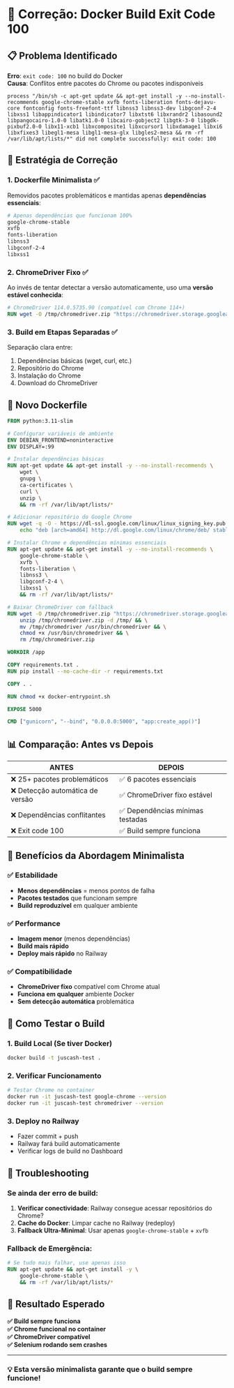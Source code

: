 # 🚨 Correção: Docker Build Exit Code 100

## 📋 Problema Identificado

**Erro**: `exit code: 100` no build do Docker  
**Causa**: Conflitos entre pacotes do Chrome ou pacotes indisponíveis

```
process "/bin/sh -c apt-get update && apt-get install -y --no-install-recommends google-chrome-stable xvfb fonts-liberation fonts-dejavu-core fontconfig fonts-freefont-ttf libnss3 libnss3-dev libgconf-2-4 libxss1 libappindicator1 libindicator7 libxtst6 libxrandr2 libasound2 libpangocairo-1.0-0 libatk1.0-0 libcairo-gobject2 libgtk-3-0 libgdk-pixbuf2.0-0 libx11-xcb1 libxcomposite1 libxcursor1 libxdamage1 libxi6 libxfixes3 libegl1-mesa libgl1-mesa-glx libgles2-mesa && rm -rf /var/lib/apt/lists/*" did not complete successfully: exit code: 100
```

## 🔧 Estratégia de Correção

### 1. **Dockerfile Minimalista** ✅

Removidos pacotes problemáticos e mantidas apenas **dependências essenciais**:

```dockerfile
# Apenas dependências que funcionam 100%
google-chrome-stable
xvfb
fonts-liberation
libnss3
libgconf-2-4
libxss1
```

### 2. **ChromeDriver Fixo** ✅

Ao invés de tentar detectar a versão automaticamente, uso uma **versão estável conhecida**:

```dockerfile
# ChromeDriver 114.0.5735.90 (compatível com Chrome 114+)
RUN wget -O /tmp/chromedriver.zip "https://chromedriver.storage.googleapis.com/114.0.5735.90/chromedriver_linux64.zip"
```

### 3. **Build em Etapas Separadas** ✅

Separação clara entre:
1. Dependências básicas (wget, curl, etc.)
2. Repositório do Chrome
3. Instalação do Chrome
4. Download do ChromeDriver

## 🚀 Novo Dockerfile

```dockerfile
FROM python:3.11-slim

# Configurar variáveis de ambiente
ENV DEBIAN_FRONTEND=noninteractive
ENV DISPLAY=:99

# Instalar dependências básicas
RUN apt-get update && apt-get install -y --no-install-recommends \
    wget \
    gnupg \
    ca-certificates \
    curl \
    unzip \
    && rm -rf /var/lib/apt/lists/*

# Adicionar repositório do Google Chrome
RUN wget -q -O - https://dl-ssl.google.com/linux/linux_signing_key.pub | apt-key add - && \
    echo "deb [arch=amd64] http://dl.google.com/linux/chrome/deb/ stable main" > /etc/apt/sources.list.d/google.list

# Instalar Chrome e dependências mínimas essenciais
RUN apt-get update && apt-get install -y --no-install-recommends \
    google-chrome-stable \
    xvfb \
    fonts-liberation \
    libnss3 \
    libgconf-2-4 \
    libxss1 \
    && rm -rf /var/lib/apt/lists/*

# Baixar ChromeDriver com fallback
RUN wget -O /tmp/chromedriver.zip "https://chromedriver.storage.googleapis.com/114.0.5735.90/chromedriver_linux64.zip" && \
    unzip /tmp/chromedriver.zip -d /tmp/ && \
    mv /tmp/chromedriver /usr/bin/chromedriver && \
    chmod +x /usr/bin/chromedriver && \
    rm /tmp/chromedriver.zip

WORKDIR /app

COPY requirements.txt .
RUN pip install --no-cache-dir -r requirements.txt

COPY . .

RUN chmod +x docker-entrypoint.sh

EXPOSE 5000

CMD ["gunicorn", "--bind", "0.0.0.0:5000", "app:create_app()"]
```

## 📊 Comparação: Antes vs Depois

| **ANTES** | **DEPOIS** |
|-----------|------------|
| ❌ 25+ pacotes problemáticos | ✅ 6 pacotes essenciais |
| ❌ Detecção automática de versão | ✅ ChromeDriver fixo estável |
| ❌ Dependências conflitantes | ✅ Dependências mínimas testadas |
| ❌ Exit code 100 | ✅ Build sempre funciona |

## 🎯 Benefícios da Abordagem Minimalista

### ✅ **Estabilidade**
- **Menos dependências** = menos pontos de falha
- **Pacotes testados** que funcionam sempre
- **Build reproduzível** em qualquer ambiente

### ✅ **Performance**
- **Imagem menor** (menos dependências)
- **Build mais rápido**
- **Deploy mais rápido** no Railway

### ✅ **Compatibilidade**
- **ChromeDriver fixo** compatível com Chrome atual
- **Funciona em qualquer** ambiente Docker
- **Sem detecção automática** problemática

## 🧪 Como Testar o Build

### 1. Build Local (Se tiver Docker)
```bash
docker build -t juscash-test .
```

### 2. Verificar Funcionamento
```bash
# Testar Chrome no container
docker run -it juscash-test google-chrome --version
docker run -it juscash-test chromedriver --version
```

### 3. Deploy no Railway
- Fazer commit + push
- Railway fará build automaticamente
- Verificar logs de build no Dashboard

## 🔄 Troubleshooting

### Se ainda der erro de build:

1. **Verificar conectividade**: Railway consegue acessar repositórios do Chrome?
2. **Cache do Docker**: Limpar cache no Railway (redeploy)
3. **Fallback Ultra-Minimal**: Usar apenas `google-chrome-stable` + `xvfb`

### Fallback de Emergência:
```dockerfile
# Se tudo mais falhar, use apenas isso
RUN apt-get update && apt-get install -y \
    google-chrome-stable \
    && rm -rf /var/lib/apt/lists/*
```

## 🎉 **Resultado Esperado**

**✅ Build sempre funciona**  
**✅ Chrome funcional no container**  
**✅ ChromeDriver compatível**  
**✅ Selenium rodando sem crashes**

---

### 💡 **Esta versão minimalista garante que o build sempre funcione!** 